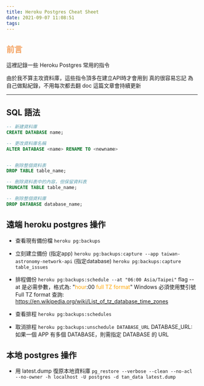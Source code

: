 ```yaml
---
title: Heroku Postgres Cheat Sheet
date: 2021-09-07 11:08:51
tags:
---
```


## <font color="#f4a261">前言</font>

這裡記錄一些 Heroku Postgres 常用的指令

由於我不算主攻資料庫，這些指令頂多在建立API時才會用到
真的很容易忘記
為自己做點紀錄，不用每次都去翻 doc
這篇文章會持續更新

---

## SQL 語法

```sql
-- 新建資料庫
CREATE DATABASE name;

-- 更改資料庫名稱
ALTER DATABASE <name> RENAME TO <newname>


-- 刪除整個資料表
DROP TABLE table_name; 

-- 刪除資料表中的內容，但保留資料表
TRUNCATE TABLE table_name;

-- 刪除整個資料庫
DROP DATABASE database_name;

```

## 遠端 heroku postgres 操作

- 查看現有備份檔
`heroku pg:backups`

- 立刻建立備份
  (指定app) `heroku pg:backups:capture --app taiwan-astronomy-network-api`
  (指定database) `heroku pg:backups:capture table_issues`

- 排程備份
`heroku pg:backups:schedule --at "06:00 Asia/Taipei"`
flag --at 是必需參數，格式為: "<font color="orange">hour</font>:00 <font color="orange">full TZ format</font>"
Windows 必須使用雙引號
Full TZ format 查詢: https://en.wikipedia.org/wiki/List_of_tz_database_time_zones

- 查看排程
`heroku pg:backups:schedules`

- 取消排程
`heroku pg:backups:unschedule DATABASE_URL`
DATABASE_URL: 如果一個 APP 有多個 DATABASE，則需指定 DATABASE 的 URL


## 本地 postgres 操作

- 用 latest.dump 復原本地資料庫
`pg_restore --verbose --clean --no-acl --no-owner -h localhost -U postgres -d tan_data latest.dump`



